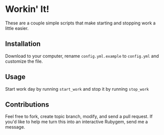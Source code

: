 # Workin' It!

These are a couple simple scripts that make starting and stopping work a
little easier. 

## Installation

Download to your computer, rename `config.yml.example` to
`config.yml` and customize the file.

## Usage

Start work day by running `start_work` and stop it by running
`stop_work`

## Contributions

Feel free to fork, create topic branch, modify, and send a pull request.
If you'd like to help me turn this into an interactive Rubygem, send me
a message.
